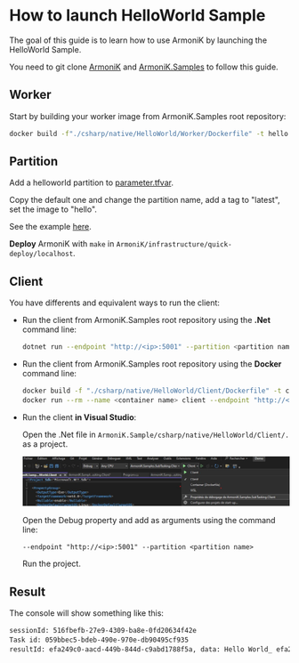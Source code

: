 # How to launch HelloWorld Sample

The goal of this guide is to learn how to use ArmoniK by launching the HelloWorld Sample.

You need to git clone [ArmoniK](https://github.com/aneoconsulting/ArmoniK/tree/main) and [ArmoniK.Samples](https://github.com/aneoconsulting/ArmoniK.Samples) to follow this guide.

## Worker

Start by building your worker image from ArmoniK.Samples root repository:

```bash
docker build -f"./csharp/native/HelloWorld/Worker/Dockerfile" -t hello "./csharp/native/"
```

## Partition

Add a helloworld partition to [parameter.tfvar](../../../../infrastructure/quick-deploy/localhost/parameters.tfvars).

Copy the default one and change the partition name, add a tag to "latest", set the image to "hello".

See the example [here](https://github.com/aneoconsulting/ArmoniK/blob/main/.docs/content/2.guide/1.how-to/how-to-configure-partitions.md).

**Deploy** ArmoniK with `make` in `ArmoniK/infrastructure/quick-deploy/localhost`.

## Client

   You have differents and equivalent ways to run the client:

- Run the client from ArmoniK.Samples root repository using the **.Net** command line:

   ```bash
   dotnet run --endpoint "http://<ip>:5001" --partition <partition name> --project csharp/native/HelloWorld/Client
   ```

- Run the client from ArmoniK.Samples root repository using the **Docker** command line:

   ```bash
   docker build -f "./csharp/native/HelloWorld/Client/Dockerfile" -t client "./csharp/native/"
   docker run --rm --name <container name> client --endpoint "http://<ip>:5001" --partition <partition name>
   ```

- Run the client **in Visual Studio**:

   Open the .Net file in `ArmoniK.Sample/csharp/native/HelloWorld/Client/.` as a project.

   ![Debug property](./Debug-property.jpg)

   Open the Debug property and add as arguments using the command line:

   ```args
   --endpoint "http://<ip>:5001" --partition <partition name>
   ```

   Run the project.

## Result

The console will show something like this:

```bash
sessionId: 516fbefb-27e9-4309-ba8e-0fd20634f42e
Task id: 059bbec5-bdeb-490e-970e-db90495cf935
resultId: efa249c0-aacd-449b-844d-c9abd1788f5a, data: Hello World_ efa249c0-aacd-449b-844d-c9abd1788f5a
```
